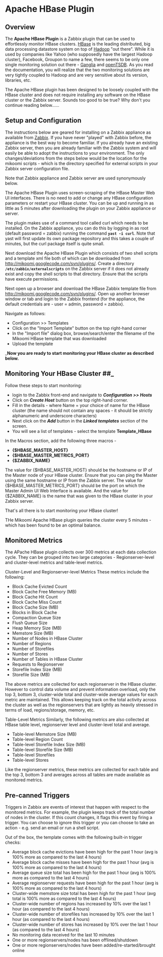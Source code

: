 # Apache HBase Plugin #


## Overview ##

The **Apache HBase Plugin** is a Zabbix plugin that can be used to effortlessly monitor HBase clusters. [HBase](http://hbase.apache.org) is the leading distributed, big data processing datastore system on top of [Hadoop](http://hadoop.apache.org) "out there". While it is used by companies like Yahoo (who supposedly have the largest Hadoop cluster), Facebook, Groupon to name a few, there seems to be only one single monitoring solution out there - [Ganglia](http://wiki.apache.org/hadoop/GangliaMetrics) and [openTSDB](http://opentsdb.net/). As you read the documentation, you will realize that the two monitoring solutions are very tightly coupled to Hadoop and are very sensitive about its version, libraries, etc.

The Apache HBase plugin has been designed to be loosely coupled with the HBase cluster and does not require installing any software on the HBase cluster or the Zabbix server. Sounds too good to be true? Why don't you continue reading below......

## Setup and Configuration ##

The instructions below are geared for installing on a Zabbix appliance as available from [Zabbix](http://www.zabbix.com). If you have never "played" with Zabbix before, the appliance is the best way to become familiar. If you already have an existing Zabbix server, then you are already familiar with the Zabbix system and will easily be able to adopt the instructions to your environment. The only changes/deviations from the steps below would be the location for the mikoomi scripts - which is the directory specified for external scripts in your Zabbix server configuration file.

Note that Zabbix appliance and Zabbix server are used synonymously below.

The Apache HBase Plugin uses screen-scraping of the HBase Master Web UI interfaces. There is no need to add or change any HBase configuration parameters or restart your HBase cluster. You can be up and running in as little as 5 minutes after downloading the plugin on your Zabbix appliance or server.

The plugin makes use of a command tool called curl which needs to be installed. On the Zabbix appliance, you can do this by logging in as root (default password = zabbix) running the command **`yast -i curl`**. Note that yast will first update its own package repository and this takes a couple of minutes, but the curl package itself is quite small.

Next download the Apache HBase Plugin which consists of two shell scripts and a template xml file both of which can be downloaded from http://mikoomi.googlecode.com/svn/plugins/. Create a directory **`/etc/zabbix/externalscripts`** on the Zabbix server if it does not already exist and copy the shell scripts to that directory. Ensure that the scripts have execute permissions.

Next open up a browser and download the HBase Zabbix template file from http://mikoomi.googlecode.com/svn/plugins/.
Open up another browser window or tab and login to the Zabbix frontend (for the appliance, the default credentials are - user = admin, password = zabbix).

Navigate as follows:
  * Configuration >> Templates
  * Click on the "Import Template" button on the top right-hand corner
  * In the "Import file" dialog box, browse/search/enter the filename of the Mikoomi HBase template that was downloaded
  * Upload the template

_**Now you are ready to start monitoring your HBase cluster as described below.**

## Monitoring Your HBase Cluster ##_

Follow these steps to start monitoring:
  * login to the Zabbix front-end and navigate to **_Configuration >> Hosts_**
  * Click on **_Create Host_** button on the top right-hand corner.
  * Fill in the details - where Name = your choice of name for the HBase cluster (the name should not contain any spaces - it should be strictly alphanumeric and underscore characters)
  * Next click on the **_Add_** button in the **_Linked templates_** section of the screen.
  * You will see a list of templates - select the template **Template\_HBase**

In the Macros section, add the following three macros -
  * **{$HBASE\_MASTER\_HOST}**
  * **{$HBASE\_MASTER\_METRICS\_PORT}**
  * **{$ZABBIX\_NAME}**


The value for {$HBASE\_MASTER\_HOST} should be the hostname or IP of the Master node of your HBase cluster. Ensure that you can ping the Master using the same hostname or IP from the Zabbix server. The value for  {$HBASE\_MASTER\_METRICS\_PORT} should be the port on which the Master Admin UI Web Interface is available. And the value for {$ZABBIX\_NAME} is the name that was given to the HBase cluster in your Zabbix server.

That's all there is to start monitoring your HBase cluster!

THe Mikoomi Apache HBase plugin queries the cluster every 5 minutes - which has been found to be an optimal balance.

## Monitored Metrics ##
The APache HBase plugin collects over 300 metrics at each data collection cycle.
They can be grouped into two large categories - Regionserver-level and cluster-level metrics and table-level metrics.


Cluster-Level and Regionserver-level Metrics
These metrics include the following:
  * Block Cache Evicted Count
  * Block Cache Free Memory (MB)
  * Block Cache Hit Count
  * Block Cache Miss Count
  * Block Cache Size (MB)
  * Blocks in Block Cache
  * Compaction Queue Size
  * Flush Queue Size
  * Heap Memory Size (MB)
  * Memstore Size (MB)
  * Number of Nodes in HBase Cluster
  * Number of Regions
  * Number of Storefiles
  * Number of Stores
  * Number of Tables in HBase Cluster
  * Requests to Regionserver
  * Storefile Index Size (MB)
  * Storefile Size (MB)

The above metrics are collected for each regionserver in the HBase cluster. However to control data volume and prevent information overload, only the top 3, bottom 3, cluster-wide total and cluster-wide average values for each metric are maintained. This allows keeping track on the total activity across the cluster as well as the regionservers that are lightly as heavily stressed in terms of load, regions/storage, memory, etc.

Table-Level Metrics
Similarly, the following metrics are also collected at HBase table level, regionserver level and cluster-level total and average.
  * Table-level Memstore Size (MB)
  * Table-level Region Count
  * Table-level Storefile Index Size (MB)
  * Table-level Storefile Size (MB)
  * Table-level Storefiles
  * Table-level Stores

Like the regionserver metrics, these metrics are collected for each table and the top 3, bottom 3 and averages across all tables are made available as monitored metrics.

## Pre-canned Triggers ##
Triggers in Zabbix are events of interest that happen with respect to the monitored metrics. For example, the plugin keeps track of the total number of nodes in the cluster. If this count changes, it flags this event by firing a trigger. You can choose to ignore this trigger or you can choose to take an action - e.g. send an email or run a shell script.

Out of the box, the template comes with the following built-in trigger checks:
  * Average block cache evictions have been high for the past 1 hour (avg is 100% more as compared to the last 4 hours)
  * Average block cache misses have been high for the past 1 hour (avg is 100% more as compared to the last 4 hours)
  * Average queue size total has been high for the past 1 hour (avg is 100% more as compared to the last 4 hours)
  * Average regionserver requests have been high for the past 1 hour (avg is 100% more as compared to the last 4 hours)
  * Cluster-wide memstore size total has been high for the past 1 hour (avg total is 100% more as compared to the last 4 hours)
  * Cluster-wide number of regions has increased by 10% over the last 1 hour (as compared to the last 4 hours)
  * Cluster-wide number of storefiles has increased by 10% over the last 1 hour (as compared to the last 4 hours)
  * Cluster-wide number of stores has increased by 10% over the last 1 hour (as compared to the last 4 hours)
  * No monitoring data received for the last 10 minutes
  * One or more regionservers/nodes has been offlined/shutdown
  * One or more regionservers/nodes have been added/re-started/brought online